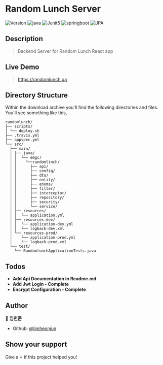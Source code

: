 
# Random Lunch Server

![Version](https://badgen.net/badge/version/1.0/yellow) ![java](https://badgen.net/badge/java/1.8/orange)
![Junit5](https://badgen.net/badge/Junit5/5.7/cyan)  ![springboot](https://badgen.net/badge/springboot/2.4.1/green) ![JPA](https://badgen.net/badge/JPA/2.4.1/green)




## Description

> Backend Server for Random Lunch React app

## Live Demo
> https://randomlunch.ga

## Directory Structure

Within the download archive you'll find the following directories and files. You'll see something like this,

```
randomlunch/
├── scripts/
│ └── deploy.sh
├── .travis.yml
├── appspec.yml
└── src/
  ├── main/
  │ ├── java/
  │ │  └── emgc/
  │ │    └──randomlinch/
  │ │      ├── api/
  │ │      ├── config/
  │ │      ├── dto/
  │ │      ├── entity/
  │ │      ├── enums/
  │ │      ├── filter/
  │ │      ├── interceptor/
  │ │      ├── repository/
  │ │      ├── security/
  │ │      └── service/
  │ ├── resources/
  │ │  └── application.yml
  │ ├── resources-dev/
  │ │  └── application-dev.yml
  │ │  └── logback-dev.xml
  │ └── resources-prod/
  │    └── application-prod.yml
  │    └── logback-prod.xml
  └── test/
    └── RandomlunchApplicationTests.java
```




## Todos

- **Add Api Documentation in Readme.md**
- **Add Jwt Login - Complete**
- **Encrypt Configuration - Complete**



## Author



👤 **임헌준**



* Github: [@limheonjun](https://github.com/limheonjun)



## Show your support



Give a ⭐️ if this project helped you!

  
  

